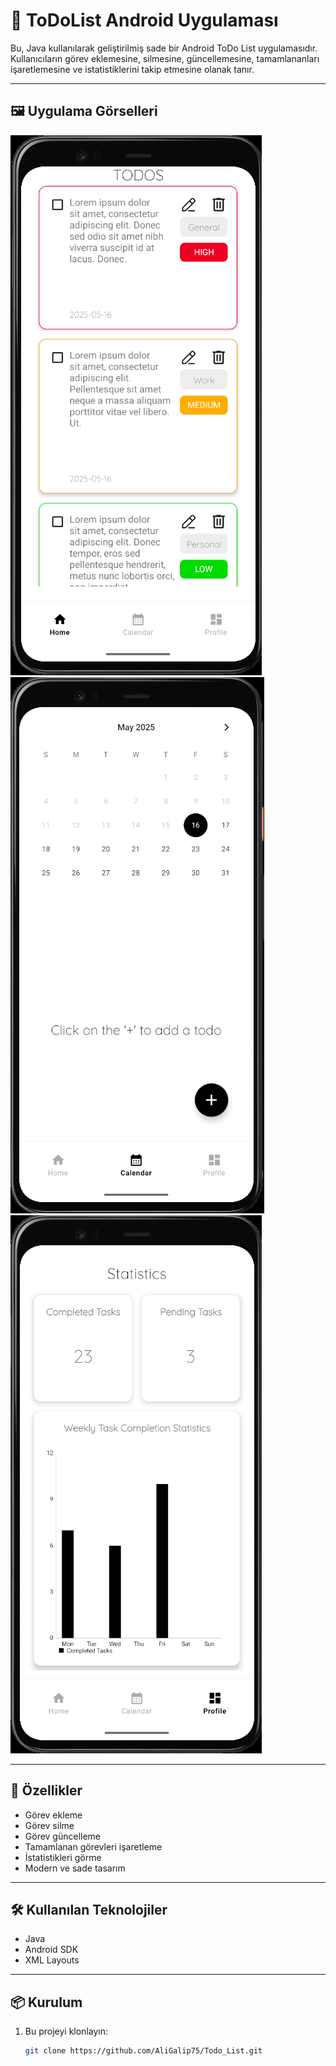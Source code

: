 # 📱 ToDoList Android Uygulaması

Bu, Java kullanılarak geliştirilmiş sade bir Android ToDo List uygulamasıdır. Kullanıcıların görev eklemesine, silmesine, güncellemesine, tamamlananları işaretlemesine ve istatistiklerini takip etmesine olanak tanır.

---

## 🖼️ Uygulama Görselleri

![Ana Ekran](screenshots/home.png)
![Görev Ekleme](screenshots/calendar.png)
![İstatistik_Görme](screenshots/profile.png)

---

## 🚀 Özellikler

- Görev ekleme
- Görev silme
- Görev güncelleme
- Tamamlanan görevleri işaretleme
- İstatistikleri görme
- Modern ve sade tasarım

---

## 🛠️ Kullanılan Teknolojiler

- Java
- Android SDK
- XML Layouts

---

## 📦 Kurulum

1. Bu projeyi klonlayın:
   ```bash
   git clone https://github.com/AliGalip75/Todo_List.git
